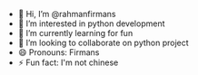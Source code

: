- 👋 Hi, I’m @rahmanfirmans
- 👀 I’m interested in python development
- 🌱 I’m currently learning for fun
- 💞️ I’m looking to collaborate on python project
- 😄 Pronouns: Firmans
- ⚡ Fun fact: I'm not chinese

<!---
rahmanfirmans/rahmanfirmans is a ✨ special ✨ repository because its `README.md` (this file) appears on your GitHub profile.
You can click the Preview link to take a look at your changes.
--->
